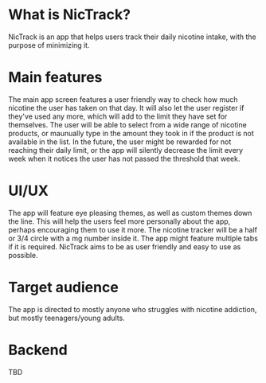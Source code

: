 # What is NicTrack?

NicTrack is an app that helps users track their daily nicotine intake, with the purpose of minimizing it.

# Main features

The main app screen features a user friendly way to check how much nicotine the user has taken on that day. It will also let the user register if they've used any more,
which will add to the limit they have set for themselves.
The user will be able to select from a wide range of nicotine products, or maunually type in the amount they took in if the product is not available in the list.
In the future, the user might be rewarded for not reaching their daily limit, or the app will silently decrease the limit every week when it notices the user has not passed the threshold that week.

# UI/UX

The app will feature eye pleasing themes, as well as custom themes down the line. This will help the users feel more personally about the app, perhaps encouraging them to use it more.
The nicotine tracker will be a half or 3/4 circle with a mg number inside it. The app might feature multiple tabs if it is required.
NicTrack aims to be as user friendly and easy to use as possible.

# Target audience

The app is directed to mostly anyone who struggles with nicotine addiction, but mostly teenagers/young adults.

# Backend

TBD
